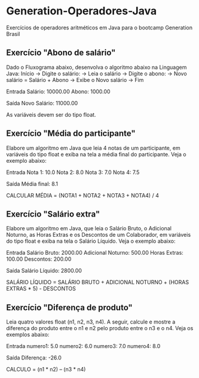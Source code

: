 # Generation-Operadores-Java
Exercícios de operadores aritméticos em Java para o bootcamp Generation Brasil

## Exercício "Abono de salário"
Dado o Fluxograma abaixo, desenvolva o algoritmo abaixo na Linguagem Java: Início -> Digite o salário: -> Leia o salário -> Digite o abono: -> Novo salário = Salário + Abono -> Exibe o Novo salário -> Fim

Entrada Salário: 10000.00 Abono: 1000.00

Saída Novo Salário: 11000.00

As variáveis devem ser do tipo float.

## Exercício "Média do participante"
Elabore um algoritmo em Java que leia 4 notas de um participante, em variáveis do tipo float e exiba na tela a média final do participante. Veja o exemplo abaixo:

Entrada Nota 1: 10.0 Nota 2: 8.0 Nota 3: 7.0 Nota 4: 7.5

Saída Média final: 8.1

CALCULAR MÉDIA = (NOTA1 + NOTA2 + NOTA3 + NOTA4) / 4

## Exercício "Salário extra"
Elabore um algoritmo em Java, que leia o Salário Bruto, o Adicional Noturno, as Horas Extras e os Descontos de um Colaborador, em variáveis do tipo float e exiba na tela o Salário Líquido. Veja o exemplo abaixo:

Entrada Salário Bruto: 2000.00 Adicional Noturno: 500.00 Horas Extras: 100.00 Descontos: 200.00

Saída Salário Líquido: 2800.00

SALÁRIO LÍQUIDO = SALÁRIO BRUTO + ADICIONAL NOTURNO + (HORAS EXTRAS * 5) - DESCONTOS

## Exercício "Diferença de produto"
Leia quatro valores float (n1, n2, n3, n4). A seguir, calcule e mostre a diferença do produto entre o n1 e n2 pelo produto entre o n3 e o n4. Veja os exemplos abaixo:

Entrada numero1: 5.0 numero2: 6.0 numero3: 7.0 numero4: 8.0

Saída Diferença: -26.0

CALCULO = (n1 * n2) – (n3 * n4)
